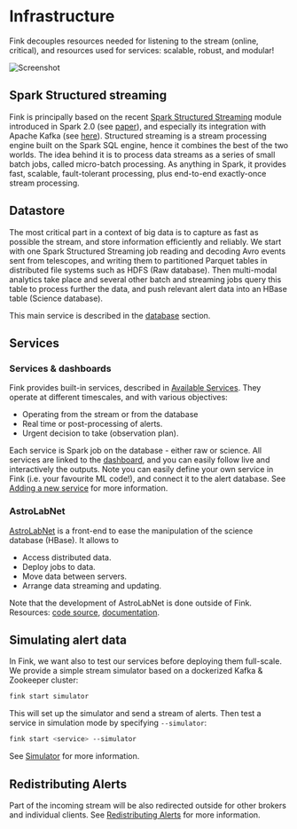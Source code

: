 # Infrastructure

Fink decouples resources needed for listening to the stream (online, critical), and resources used for services: scalable, robust, and modular!

![Screenshot](../img/infrastructure.svg)

## Spark Structured streaming

Fink is principally based on the recent [Spark Structured Streaming](https://spark.apache.org/docs/latest/structured-streaming-programming-guide.html) module introduced in Spark 2.0 (see [paper](https://cs.stanford.edu/~matei/papers/2018/sigmod_structured_streaming.pdf)), and especially its integration with Apache Kafka (see [here](https://spark.apache.org/docs/latest/structured-streaming-kafka-integration.html)). Structured streaming is a stream processing engine built on the Spark SQL engine, hence it combines the best of the two worlds.
The idea behind it is to process data streams as a series of small batch jobs, called micro-batch processing. As anything in Spark, it provides fast, scalable, fault-tolerant processing, plus end-to-end exactly-once stream processing.

## Datastore

The most critical part in a context of big data is to capture as fast as possible the stream, and store information efficiently and reliably. We start with one Spark Structured Streaming job reading and decoding Avro events sent from telescopes, and writing them to partitioned Parquet tables in distributed file systems such as HDFS (Raw database). Then multi-modal analytics take place and several other batch and streaming jobs query this table to process further the data, and push relevant alert data into an HBase table (Science database).

This main service is described in the [database](database.md) section.

## Services

### Services & dashboards

Fink provides built-in services, described in [Available Services](available-services.md). They operate at different timescales, and with various objectives:

- Operating from the stream or from the database
- Real time or post-processing of alerts.
- Urgent decision to take (observation plan).

Each service is Spark job on the database - either raw or science. All services are linked to the [dashboard](dashboard.md), and you can easily follow live and interactively the outputs. Note you can easily define your own service in Fink (i.e. your favourite ML code!), and connect it to the alert database. See [Adding a new service](adding-new-service.md) for more information.

### AstroLabNet

[AstroLabNet](https://hrivnac.web.cern.ch/hrivnac/Activities/Packages/AstroLabNet/) is a front-end to ease the manipulation of the science database (HBase). It allows to

* Access distributed data.
* Deploy jobs to data.
* Move data between servers.
* Arrange data streaming and updating.

Note that the development of AstroLabNet is done outside of Fink. Resources: [code source](https://github.com/hrivnac/AstroLabNet), [documentation](https://hrivnac.web.cern.ch/hrivnac/Activities/Packages/AstroLabNet/).

## Simulating alert data

In Fink, we want also to test our services before deploying them full-scale. We provide a simple stream simulator based on a dockerized Kafka & Zookeeper cluster:

```bash
fink start simulator
```

This will set up the simulator and send a stream of alerts. Then test a service in simulation mode by specifying `--simulator`:

```bash
fink start <service> --simulator
```

See [Simulator](simulator.md) for more information.

## Redistributing Alerts

Part of the incoming stream will be also redirected outside for other brokers and individual clients. See [Redistributing Alerts](streaming-out.md) for more information.
